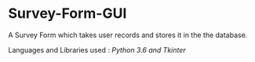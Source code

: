 # Survey-Form-GUI

A Survey Form which takes user records and stores it in the the database.

Languages and Libraries used : 
        *Python 3.6 and Tkinter*
      
